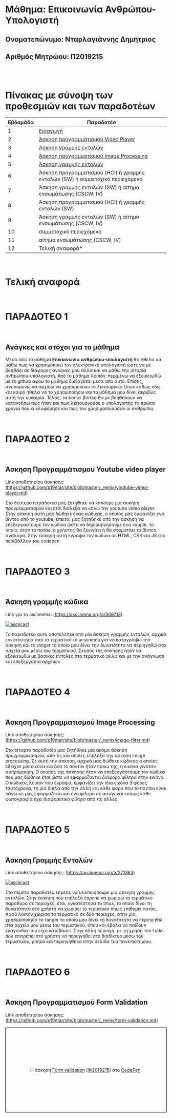 # Μάθημα: Επικοινωνία Ανθρώπου-Υπολογιστή
## Ονοματεπώνυμο: Νταρλαγιάννης Δημήτριος
## Αριθμός Μητρώου: Π2019215

<br/><br/>

# Πίνακας με σύνοψη των προθεσμιών και των παραδοτέων
| Εβδομάδα | Παραδοτέο |
| --- | --- | 
| 1 | [Εισαγωγή](#παραδοτεο-1) |
| 2 | [Άσκηση προγραμματισμού Video Player](#παραδοτεο-2) |
| 3 | [Άσκηση γραμμής εντολών](#παραδοτεο-3) | 
| 4 | [Άσκηση προγραμματισμού Image Processing](#παραδοτεο-4) |
| 5 | [Άσκηση γραμμής εντολών](#παραδοτεο-5) |
| 6 | Άσκηση προγραμματισμού (HCI) ή γραμμής εντολών (SW) ή συμμετοχικό περιεχόμενο |
| 7 | Άσκηση γραμμής εντολών (SW) ή αίτημα ενσωμάτωσης (CSCW, IV) |
| 8 | Άσκηση προγραμματισμού (HCI) ή γραμμής εντολών (SW) |
| 9 | Άσκηση γραμμής εντολών (SW) ή αίτημα ενσωμάτωσης (CSCW, IV) |
| 10 | συμμετοχικό περιεχόμενο |
| 11 | αίτημα ενσωμάτωσης (CSCW, IV) |
| 12 | Τελική αναφορά* |

<br/>

# Τελική αναφορά

<br/>

# ΠΑΡΑΔΟΤΕΟ 1 

<br/>

## Ανάγκες και στόχοι για το μάθημα

 Μέσα από το μάθημα  **Eπικοινωνία ανθρώπου-υπολογιστή** θα ήθελα να μάθω πως να χρησιμοποιώ τον ηλεκτρονικό υπολογιστή ώστε να με βοηθάει σε διάφορες ανάγκες μου αλλά και να μάθω την ιστορία ανθρώπου-υπολογιστή. Από το μάθημα λοιπόν, περιμένω να εξοικειωθώ με το github αφού το μάθημα διεξάγεται μέσα από αυτό. Επίσης, ανυπομονώ να αρχίσω να χρησιμοποιώ το λειτουργικό Linux καθώς εδώ και καιρό ήθελα να το χρησμιποιήσω και το μάθημα μου δίνει ακριβώς αυτή την ευκαιρία. Τέλος, τα bonus βίντεο θα με βοηθήσουν να κατανοήσω πως ήταν και πως λειτουργούσε ο υπολογιστής τα πρώτα χρόνια που κυκλοφόρησε και πως τον χρησιμοποιούσαν οι άνθρωποι.

<br/>

# ΠΑΡΑΔΟΤΕΟ 2 

<br/>

## Άσκηση Προγραμμάτισμου Youtube video player

Link αποθετηρίου άσκησης: (https://github.com/p19ntar/site/blob/master/_remix/youtube-video-player.md)

 Στο δεύτερο παραδοτέο μας ζητήθηκε να κάνουμε μία άσκηση προγραμματισμού και έτσι διάλεξα να κάνω την youtube video player. Στην άσκηση αυτή μας δώθηκε ένας κώδικας, ο οποίος μας εμφανίζει ένα βίντεο από το youtube, έπειτα, μας ζητήθηκε από την άσκηση να επεξεργαστούμε τον κώδικα ώστε να δημιουργήσουμε ένα κουμπί, το οποίο, όταν το πατάει ο χρήστης θα ξεκινάει ή θα σταματάει το βίντεο, ανάλογα. Στην άσκηση αυτή έγραψα τον κώδικα σε HTML, CSS και JS στο περιβάλλον του codepen.

<br/>

# ΠΑΡΑΔΟΤΕΟ 3 

<br/>

## Άσκηση γραμμής κώδικα

Link για το asciinema: (https://asciinema.org/a/369713)

[![asciicast](https://asciinema.org/a/369713.svg)](https://asciinema.org/a/369713)

 Το παραδοτέο αυτό αποτελείται απο μία άσκηση γραμμής εντολών, αρχικά εγκατέστησα από το τερματικό το acsiinema για να καταγράψω την άσκηση και το ranger το οποίο μου δίνει την δυνατότητα να περιηγηθώ στα αρχεία μου μέσω του τερματικού. Σκοπός της άσκησης ήταν να εξοικειωθώ με βασικές εντολές στο τερματικό αλλά και με την ανάγνωση και επεξεργασία αρχείων

<br/>

# ΠΑΡΑΔΟΤΕΟ 4

<br/>

## Άσκηση Προγραμματισμού Image Processing

Link αποθετηρίου άσκησης: (https://github.com/p19ntar/site/blob/master/_remix/image-filter.md)

 Στο τέταρτο παραδοτέο μας ζητήθηκε μία ακόμα άσκηση προγραμματισμού, από τις και οποίες επέλεξα την άσκηση image processing. Σε αυτή την άσκηση, αρχικά μας δώθηκε κώδικας ο οποίος έδειχνε μία εικόνα και όσο το ποντίκι ήταν πάνω της, η εικόνα γινόταν ασπρόμαυρη. Ο σκοπός της άσκησης ήταν να επεξεργάστουμε τον κώδικα που μας δώθηκε έτσι ώστε να εφαρμόζονται διάφορα φίλτρα στην εικόνα. Ο κώδικας λοιπόν που έγραψα, εμφανίζει την ίδια εικόνα 3 φόρες ταυτόχρονα, τη μία δίπλα από την άλλη και κάθε φορά που το ποντίκι είναι πάνω σε μία, εφαρμόζεται και ένα φίλτρο σε αυτήν και επίσης κάθε φωτογραφία έχει διαφορετικό φίλτρο από τις άλλες. 

<br/>

# ΠΑΡΑΔΟΤΕΟ 5

<br/>

## Άσκηση Γραμμής Eντολών

Link αποθετηρίου άσκησης: (https://asciinema.org/a/371363)

[![asciicast](https://asciinema.org/a/371363.svg)](https://asciinema.org/a/371363)

 Στο πέμπτο παραδοτέο έπρεπε να υλοποιήσουμε μία άσκηση γραμμής εντολών. Στην άσκηση που επέλεξα έπρεπε να χωρίσω το τερμάτικο παράθυρο σε περιοχές, έτσι, εγκατέστησα το tmux, το οποίο δίνει τη δυνατότητα στο χρήστη να χωρίσει το τερματικό όπως επιθυμεί αυτός. Αφού λοιπόν χώρισα το τερματικό σε δύο περιοχές, στην μία, χρησιμοποίησα το ranger το οποίο μου δίνει τη δυνατότητα να περιηγηθώ στα αρχεία μου μέσω του τερματικού, όπου και έβαλα να παίζουν τραγούδια που είχα κατεβάσει. Στην άλλη περιοχή, με τη χρήση του Links που επιτρέπει στο χρήστη να περιηγηθεί στο διαδίκτυο μέσω του τερματικού, μπήκα και περιηγήθηκα στην σελίδα του πανεπιστημίου.
 
<br/>

# ΠΑΡΑΔΟΤΕΟ 6

<br/>

## Άσκηση Προγραμματισμού Form Validation

Link αποθετηρίου άσκησης: (https://github.com/p19ntar/site/blob/master/_remix/form-validation.md)

<p class="codepen" data-height="265" data-theme-id="dark" data-default-tab="html,result" data-user="2019215" data-slug-hash="zYBeMBN" style="height: 265px; box-sizing: border-box; display: flex; align-items: center; justify-content: center; border: 2px solid; margin: 1em 0; padding: 1em;" data-pen-title="Form validation">
  <span>Η άσκηση <a href="https://codepen.io/2019215/pen/zYBeMBN">
  Form validation</a> (<a href="https://codepen.io/2019215">@2019215</a>)
  στο <a href="https://codepen.io">CodePen</a>.</span>
</p>


 
 
 
 
 


